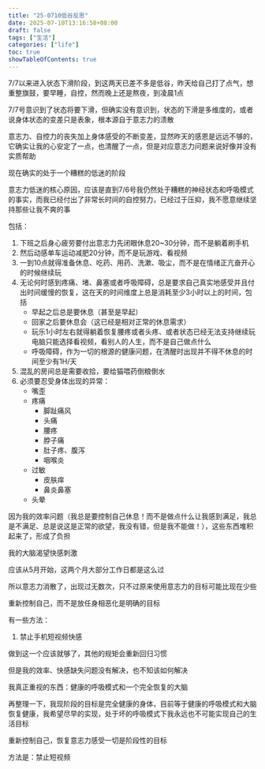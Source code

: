 ```yaml
---
title: "25-0710低谷反思"
date: 2025-07-10T13:16:58+08:00
draft: false
tags: ["生活"]
categories: ["life"]
toc: true
showTableOfContents: true
---
```


7/7以来进入状态下滑阶段，到这两天已差不多是低谷，昨天给自己打了点气，想重整旗鼓，要早睡，自控，然而晚上还是熬夜，到凌晨1点

7/7号意识到了状态将要下滑，但确实没有意识到，状态的下滑是多维度的，或者说身体状态的变差只是表象，根本源自于意志力的溃散

意志力、自控力的丧失加上身体感受的不断变差，显然昨天的感恩是远远不够的，它确实让我的心安定了一点，也清醒了一点，但是对应意志力问题来说好像并没有实质帮助

现在确实的处于一个糟糕的低迷的阶段

意志力低迷的核心原因，应该是直到7/6号我仍然处于糟糕的神经状态和呼吸模式的事实，而我已经付出了非常长时间的自控努力，已经过于压抑，我不愿意继续坚持那些让我不爽的事

包括：
1. 下班之后身心疲劳要付出意志力先闭眼休息20~30分钟，而不是躺着刷手机
2. 然后动感单车运动减肥20分钟，而不是玩游戏、看视频
3. 一到10点就得准备休息、吃药、用药、洗漱、吸尘，而不是在情绪正亢奋开心的时候继续玩
4. 无论何时感到疼痛、堵、鼻塞或者呼吸障碍，总是要求自己真实地感受并且付出时间缓慢的恢复，这在天的时间维度上总是消耗至少3小时以上的时间，包括
    - 早起之后总是要休息（甚至是早起）
    - 回家之后要休息会（这已经是相对正常的休息需求）
    - 玩乐1小时左右就得躺着恢复腰疼或者头疼、或者状态已经无法支持继续玩电脑只能选择看视频，看别人的人生，而不是自己做点什么
    - 呼吸障碍，作为一切的根源的健康问题，在清醒时出现并不得不休息的时间至少有1H/天
5. 混乱的房间总是需要收拾，要给猫喂药倒粮倒水
6. 必须要忍受身体出现的异常：
    - 嘴歪
    - 疼痛
        - 脚趾痛风
        - 头痛
        - 腰疼
        - 脖子痛
        - 肚子疼、腹泻
        - 咽喉炎
    - 过敏
        - 皮肤痒
        - 鼻炎鼻塞
    - 头晕
    

因为我的效率问题（我总是要控制自己休息！而不是做点什么让我感到满足，我总是不满足、总是说这是正常的欲望，我没有错，但是我不能做！），这些东西堆积起来了，形成了负担



我的大脑渴望快感刺激

应该从5月开始，这两个月大部分工作日都是这么过

所以意志力消散了，出现过无数次，只不过原来使用意志力的目标可能比现在少些

重新控制自己，而不是放任身相恶化是明确的目标

有一些方法：
1. 禁止手机短视频快感

做到这一个应该就够了，其他的规矩会重新回归习惯

但是我的效率、快感缺失问题没有解决，也不知该如何解决

我真正重视的东西：健康的呼吸模式和一个完全恢复的大脑

再整理一下，我现阶段的目标是完全健康的身体，目前等于健康的呼吸模式和大脑恢复健康，我希望尽早的实现，处于坏的呼吸模式下我永远也不可能实现自己的生活目标

重新控制自己，恢复意志力感受一切是阶段性的目标

方法是：禁止短视频

